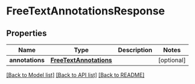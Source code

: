 
# FreeTextAnnotationsResponse


## Properties
Name | Type | Description | Notes
------------ | ------------- | ------------- | -------------
**annotations** | [**FreeTextAnnotations**](FreeTextAnnotations.md) |  |  [optional]


[[Back to Model list]](../../README.md#documentation-for-models) [[Back to API list]](../../README.md#documentation-for-api-endpoints) [[Back to README]](../../README.md)


